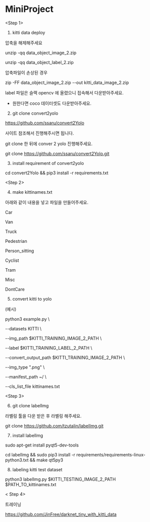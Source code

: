 # MiniProject

<Step 1>
1. kitti data deploy

압축을 해제해주세요

unzip -qq data_object_image_2.zip

unzip -qq data_object_label_2.zip 

압축파일이 손상된 경우

zip -FF data_object_image_2.zip --out kitti_data_image_2.zip

label 파일은 슬랙 opencv 에 올렸으니 접속해서 다운받아주세요.


* 원한다면 coco 데이터셋도 다운받아주세요.

2. git clone convert2yolo

https://github.com/ssaru/convert2Yolo

사이트 참조해서 진행해주시면 됩니다.

git clone 한 뒤에 conver 2 yolo 진행해주세요.

git clone https://github.com/ssaru/convert2Yolo.git


3. install requirement of convert2yolo

cd convert2Yolo && pip3 install -r requirements.txt

<Step 2>

4. make kittinames.txt 

아래와 같이 내용을 넣고 파일을 만들어주세요.

Car

Van 

Truck 

Pedestrian 

Person_sitting 

Cyclist 

Tram 

Misc 

DontCare


5. convert kitti to yolo

(예시)

python3 example.py \

--datasets KITTI \

--img_path $KITTI_TRAINING_IMAGE_2_PATH \

--label $KITTI_TRAINING_LABEL_2_PATH \

--convert_output_path $KITTI_TRAINING_IMAGE_2_PATH \

--img_type ".png" \

--manifest_path ~/ \

--cls_list_file kittinames.txt

<Step 3>

6. git clone labelImg

라벨링 툴을 다운 받은 후 라벨링 해주세요.

git clone https://github.com/tzutalin/labelImg.git


7. install labelImg

sudo apt-get install pyqt5-dev-tools

cd labelImg && sudo pip3 install -r requirements/requirements-linux-python3.txt && make qt5py3


8. labeling kitti test dataset

python3 labelImg.py $KITTI_TESTING_IMAGE_2_PATH $PATH_TO_kittinames.txt

< Step 4>

트레이닝

https://github.com/JinFree/darknet_tiny_with_kitti_data

